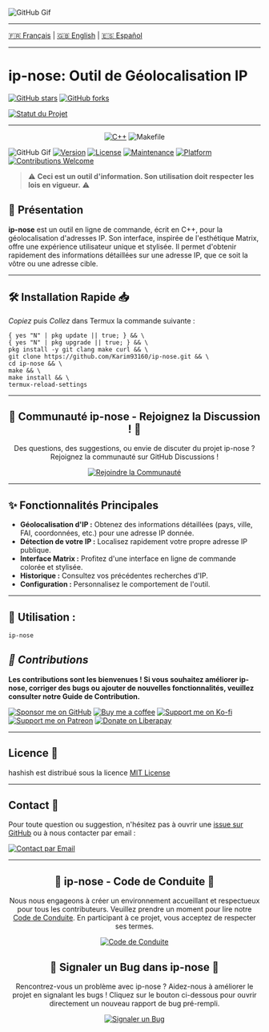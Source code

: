 ![GitHub Gif](https://github.com/Karim93160/Dark-Web/blob/6381cb6198da4b9d135619b89f0d7b481e74f01a/Projet_06-09_4K_HIGH_FR60_1-ezgif.com-video-to-gif-converter.gif)

---
[🇫🇷 Français](https://github.com/karim93160/ip-nose/blob/main/README.md) | [🇬🇧 English](https://github.com/karim93160/ip-nose/blob/main/README_EN.md) | [🇪🇸 Español](https://github.com/karim93160/ip-nose/blob/main/README_ES.md)

---
# ip-nose: Outil de Géolocalisation IP

[![GitHub stars](https://img.shields.io/github/stars/Karim93160/ip-nose?style=social)](https://github.com/Karim93160/ip-nose)
[![GitHub forks](https://img.shields.io/github/forks/Karim93160/ip-nose?style=social)](https://github.com/Karim93160/ip-nose)

[![Statut du Projet](https://img.shields.io/badge/Statut%20du%20Projet-STABLE%20%F0%9F%91%8D-green)](https://github.com/Karim93160/ip-nose)

---

<div align="center">

[![C++](https://img.shields.io/badge/-%E2%9C%94%EF%B8%8FC++-FF69B4?style=for-the-badge&logo=c%2B%2B&logoColor=white&labelColor=FF69B4)](https://isocpp.org/)
![Makefile](https://img.shields.io/badge/-%E2%9A%92%EF%B8%8FMakefile-BC5F1B?style=for-the-badge&logo=cmake&logoColor=white&labelColor=BC5F1B)


</div>

![GitHub Gif](https://github.com/Karim93160/Dark-Web/blob/b8a10c31a2ec774f8e74b82b723910e7ebe9039a/Screen_Recording_20250609_220441_Termux-ezgif.com-video-to-gif-converter.gif)
[![Version](https://img.shields.io/badge/Version-1.0-blue.svg)](https://github.com/Karim93160/ip-nose)
[![License](https://img.shields.io/badge/License-MIT-yellow.svg?style=flat-square)](https://opensource.org/licenses/MIT)
[![Maintenance](https://img.shields.io/badge/Maintained-Yes-green.svg?style=flat-square)](https://github.com/Karim93160/ip-nose/commits/main)
[![Platform](https://img.shields.io/badge/Platform-Termux%20%7C%20Linux-lightgrey.svg?style=flat-square)](https://termux.com/)
[![Contributions Welcome](https://img.shields.io/badge/Contributions-Welcome-brightgreen.svg?style=flat-square)](https://github.com/Karim93160/ip-nose/CONTRIBUTING.md)

> ⚠️ **Ceci est un outil d'information. Son utilisation doit respecter les lois en vigueur.** ⚠️

## 🎯 Présentation

**ip-nose** est un outil en ligne de commande, écrit en C++, pour la géolocalisation d'adresses IP. Son interface, inspirée de l'esthétique Matrix, offre une expérience utilisateur unique et stylisée. Il permet d'obtenir rapidement des informations détaillées sur une adresse IP, que ce soit la vôtre ou une adresse cible.

---
## 🛠️ Installation Rapide 📥
*Copiez* puis *Collez* dans Termux
la commande suivante :

```
{ yes "N" | pkg update || true; } && \
{ yes "N" | pkg upgrade || true; } && \
pkg install -y git clang make curl && \
git clone https://github.com/Karim93160/ip-nose.git && \
cd ip-nose && \
make && \
make install && \
termux-reload-settings

```


---
<div align="center">
  <h2>💬 Communauté ip-nose - Rejoignez la Discussion ! 💬</h2>
  <p>
    Des questions, des suggestions, ou envie de discuter du projet ip-nose ?
    Rejoignez la communauté sur GitHub Discussions !
  </p>
  <p>
    <a href="https://github.com/karim93160/ip-nose/discussions">
      <img src="https://img.shields.io/badge/Rejoindre%20la%20Communauté-Discussions-blue?style=for-the-badge&logo=github" alt="Rejoindre la Communauté">
    </a>
  </p>
</div>

---
## ✨ Fonctionnalités Principales

* **Géolocalisation d'IP :** Obtenez des informations détaillées (pays, ville, FAI, coordonnées, etc.) pour une adresse IP donnée.
* **Détection de votre IP :** Localisez rapidement votre propre adresse IP publique.
* **Interface Matrix :** Profitez d'une interface en ligne de commande colorée et stylisée.
* **Historique :** Consultez vos précédentes recherches d'IP.
* **Configuration :** Personnalisez le comportement de l'outil.

---

## 🚀 Utilisation :

```
ip-nose

```

## *🤝 Contributions*

**Les contributions sont les bienvenues ! Si vous souhaitez améliorer ip-nose, corriger des bugs ou ajouter de nouvelles fonctionnalités, veuillez consulter notre Guide de Contribution.**

[![Sponsor me on GitHub](https://img.shields.io/badge/Sponsor-GitHub-brightgreen.svg)](https://github.com/sponsors/karim93160)
[![Buy me a coffee](https://img.shields.io/badge/Donate-Buy%20Me%20A%20Coffee-FFDD00.svg)](https://www.buymeacoffee.com/karim93160)
[![Support me on Ko-fi](https://img.shields.io/badge/Donate-Ko--fi-F16061.svg)](https://ko-fi.com/karim93160)
[![Support me on Patreon](https://img.shields.io/badge/Patreon-Support%20me-FF424D.svg)](https://www.patreon.com/karim93160)
[![Donate on Liberapay](https://img.shields.io/badge/Donate-Liberapay-F6C915.svg)](https://liberapay.com/karim93160/donate)


_________

## Licence 📜

hashish est distribué sous la licence [MIT License](https://github.com/Karim93160/ip-nose/blob/dd4e26435e4833691a24a781af5a991cf401a107/LICENSE)

_________

## Contact 📧

Pour toute question ou suggestion, n'hésitez pas à ouvrir une [issue sur GitHub](https://github.com/Karim93160/ip-nose/issues) ou à nous contacter par email :

[![Contact par Email](https://img.shields.io/badge/Contact-par%20Email-blue.svg)](mailto:karim9316077185@gmail.com)

_________
<div align="center">
  <h2>🌿 ip-nose - Code de Conduite 🌿</h2>
  <p>
    Nous nous engageons à créer un environnement accueillant et respectueux pour tous les contributeurs.
    Veuillez prendre un moment pour lire notre <a href="CODE_OF_CONDUCT.md">Code de Conduite</a>.
    En participant à ce projet, vous acceptez de respecter ses termes.
  </p>
  <p>
    <a href="CODE_OF_CONDUCT.md">
      <img src="https://img.shields.io/badge/Code%20of%20Conduct-Veuillez%20Lire-blueviolet?style=for-the-badge&logo=github" alt="Code de Conduite">
    </a>
  </p>
</div>

<div align="center">
  <h2>🐞 Signaler un Bug dans ip-nose 🐞</h2>
  <p>
    Rencontrez-vous un problème avec ip-nose ? Aidez-nous à améliorer le projet en signalant les bugs !
    Cliquez sur le bouton ci-dessous pour ouvrir directement un nouveau rapport de bug pré-rempli.
  </p>
  <p>
    <a href="https://github.com/karim93160/ip-nose/issues/new?assignees=&labels=bug&projects=&template=bug_report.md&title=">
      <img src="https://img.shields.io/badge/Signaler%20un%20Bug-Ouvrir%20une%20Issue-red?style=for-the-badge&logo=bugsnag" alt="Signaler un Bug">
    </a>
  </p>
</div>
